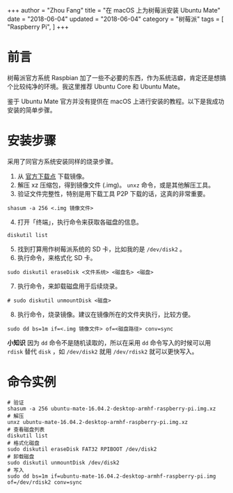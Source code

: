 +++
author = "Zhou Fang"
title = "在 macOS 上为树莓派安装 Ubuntu Mate"
date = "2018-06-04"
updated = "2018-06-04"
category = "树莓派"
tags = [
    "Raspberry Pi",
]
+++

# 前言
树莓派官方系统 Raspbian 加了一些不必要的东西，作为系统洁癖，肯定还是想搞个比较纯净的环境。我这里推荐 Ubuntu Core 和 Ubuntu Mate。

鉴于 Ubuntu Mate 官方并没有提供在 macOS 上进行安装的教程。以下是我成功安装的简单步骤。

<!--more-->
# 安装步骤
采用了同官方系统安装同样的烧录步骤。
1. 从 [官方下载点](https://ubuntu-mate.org/download/) 下载镜像。
2. 解压 xz 压缩包，得到镜像文件 (.img)。
`unxz` 命令，或是其他解压工具。
3. 验证文件完整性，特别是用下载工具 P2P 下载的话，这真的非常重要。
```shell
shasum -a 256 <.img 镜像文件>
```
4. 打开「终端」，执行命令来获取各磁盘的信息。
```shell
diskutil list
```
5. 找到打算用作树莓派系统的 SD 卡，比如我的是 `/dev/disk2` 。
6. 执行命令，来格式化 SD 卡。
```shell
sudo diskutil eraseDisk <文件系统> <磁盘名> <磁盘>
```
7. 执行命令，来卸载磁盘用于后续烧录。
```shell
# sudo diskutil unmountDisk <磁盘>
```
8. 执行命令，烧录镜像。建议在镜像所在的文件夹执行，比较方便。
```shell
sudo dd bs=1m if=<.img 镜像文件> of=<磁盘路径> conv=sync
```

**小知识**
因为 `dd` 命令不是随机读取的，所以在采用 `dd` 命令写入的时候可以用 `rdisk` 替代 `disk` ，如 `/dev/disk2` 就用 `/dev/rdisk2` 就可以更快写入。

# 命令实例
``` shell
# 验证
shasum -a 256 ubuntu-mate-16.04.2-desktop-armhf-raspberry-pi.img.xz
# 解压
unxz ubuntu-mate-16.04.2-desktop-armhf-raspberry-pi.img.xz
# 查看磁盘列表
diskutil list
# 格式化磁盘
sudo diskutil eraseDisk FAT32 RPIBOOT /dev/disk2
# 卸载磁盘
sudo diskutil unmountDisk /dev/disk2
# 写入
sudo dd bs=1m if=ubuntu-mate-16.04.2-desktop-armhf-raspberry-pi.img of=/dev/rdisk2 conv=sync
```